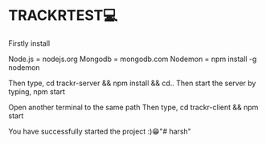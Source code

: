# TRACKRTEST💻
Firstly install

Node.js = nodejs.org
Mongodb = mongodb.com
Nodemon = npm install -g nodemon

Then type,
cd trackr-server && npm install  && cd..
Then start the server by typing, npm start

Open another terminal to the same path
Then type, cd trackr-client && npm start

You have successfully started the project :)😁"# harsh" 
